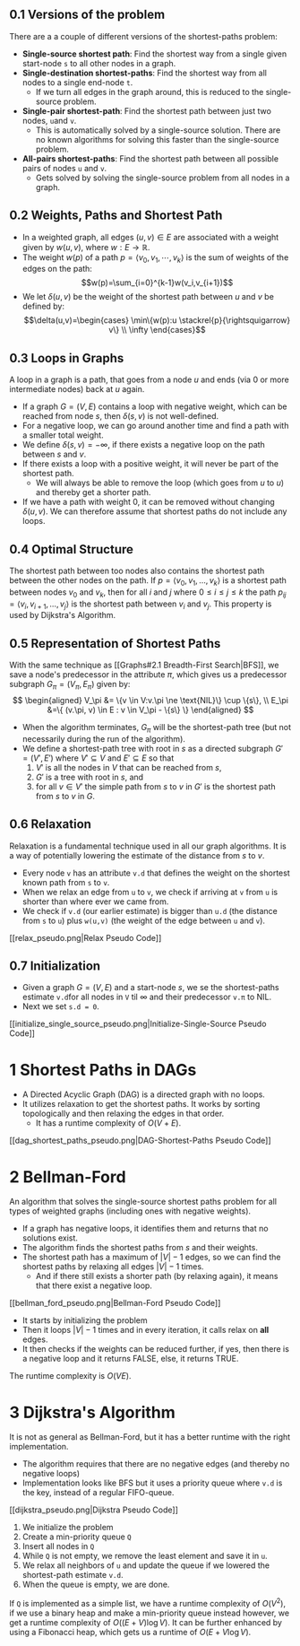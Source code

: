 ## 0.1 Versions of the problem
There are a a couple of different versions of the shortest-paths problem:
- **Single-source shortest path**: Find the shortest way from a single given start-node `s` to all other nodes in a graph.
- **Single-destination shortest-paths**: Find the shortest way from all nodes to a single end-node `t`.
	- If we turn all edges in the graph around, this is reduced to the single-source problem.
- **Single-pair shortest-path**: Find the shortest path between just two nodes, `u`and `v`.
	- This is automatically solved by a single-source solution. There are no known algorithms for solving this faster than the single-source problem.
- **All-pairs shortest-paths**: Find the shortest path between all possible pairs of nodes `u` and `v`. 
	- Gets solved by solving the single-source problem from all nodes in a graph.
## 0.2 Weights, Paths and Shortest Path
- In a weighted graph, all edges $(u,v)\in E$ are associated with a weight given by $w(u,v)$, where $w:E \to \mathbb{R}$. 
- The weight $w(p)$ of a path $p=\langle v_0, v_1, \cdots, v_k \rangle$ is the sum of weights of the edges on the path: $$w(p)=\sum_{i=0}^{k-1}w(v_i,v_{i+1})$$
- We let $\delta (u,v)$ be the weight of the shortest path between $u$ and $v$ be defined by: $$\delta(u,v)=\begin{cases} \min\{w(p):u \stackrel{p}{\rightsquigarrow} v\}  \\ \infty \end{cases}$$
## 0.3 Loops in Graphs
A loop in a graph is a path, that goes from a node $u$ and ends (via 0 or more intermediate nodes) back at $u$ again.
- If a graph $G=(V,E)$ contains a loop with negative weight, which can be reached from node $s$, then $\delta(s,v)$ is not well-defined.
- For a negative loop, we can go around another time and find a path with a smaller total weight.
- We define $\delta (s,v)=-\infty$, if there exists a negative loop on the path between $s$ and $v$.
- If there exists a loop with a positive weight, it will never be part of the shortest path.
	- We will always be able to remove the loop (which goes from $u$ to $u$) and thereby get a shorter path.
- If we have a path with weight 0, it can be removed without changing $\delta(u,v)$. We can therefore assume that shortest paths do not include any loops.
## 0.4 Optimal Structure
The shortest path between too nodes also contains the shortest path between the other nodes on the path. If $p = \langle v_0, v_1, \dots, v_k\rangle$ is a shortest path between nodes $v_0$ and $v_k$, then for all $i$ and $j$ where $0\le i \le j \le k$ the path $p_{ij}=\langle v_i, v_{i+1}, \dots, v_j\rangle$ is the shortest path between $v_i$ and $v_j$. 
This property is used by Dijkstra's Algorithm.
## 0.5 Representation of Shortest Paths
With the same technique as [[Graphs#2.1 Breadth-First Search|BFS]], we save a node's predecessor in the attribute $\pi$, which gives us a predecessor subgraph $G_\pi=(V_\pi, E_\pi)$ given by:
$$
\begin{aligned}
V_\pi &= \{v \in V:v.\pi \ne \text{NIL}\} \cup \{s\}, \\
E_\pi &=\{ (v.\pi, v) \in E : v \in V_\pi - \{s\} \}
\end{aligned}
$$
- When the algorithm terminates, $G_\pi$ will be the shortest-path tree (but not necessarily during the run of the algorithm).
- We define a shortest-path tree with root in $s$ as a directed subgraph $G'=(V', E')$ where $V'\subseteq V$ and $E' \subseteq E$ so that
	1. $V'$ is all the nodes in $V$ that can be reached from $s$,
	2. $G'$ is a tree with root in $s$, and
	3. for all $v \in V'$ the simple path from $s$ to $v$ in $G'$ is the shortest path from $s$ to $v$ in $G$.
## 0.6 Relaxation
Relaxation is a fundamental technique used in all our graph algorithms. It is a way of potentially lowering the estimate of the distance from $s$ to $v$.
- Every node `v` has an attribute `v.d` that defines the weight on the shortest known path from `s` to `v`.
- When we relax an edge from `u` to `v`, we check if arriving at `v` from `u` is shorter than where ever we came from.
- We check if `v.d` (our earlier estimate) is bigger than `u.d` (the distance from `s` to `u`) plus `w(u,v)` (the weight of the edge between `u` and `v`).

[[relax_pseudo.png|Relax Pseudo Code]]
## 0.7 Initialization
- Given a graph $G=(V,E)$ and a start-node $s$, we se the shortest-paths estimate `v.d`for all nodes in `V` til $\infty$ and their predecessor `v.π` to NIL.
- Next we set `s.d = 0`.

[[initialize_single_source_pseudo.png|Initialize-Single-Source Pseudo Code]]
# 1 Shortest Paths in DAGs
- A Directed Acyclic Graph (DAG) is a directed graph with no loops.
- It utilizes relaxation to get the shortest paths. It works by sorting topologically and then relaxing the edges in that order.
	- It has a runtime complexity of $O(V+E)$.

[[dag_shortest_paths_pseudo.png|DAG-Shortest-Paths Pseudo Code]]
# 2 Bellman-Ford
An algorithm that solves the single-source shortest paths problem for all types of weighted graphs (including ones with negative weights).
- If a graph has negative loops, it identifies them and returns that no solutions exist.
- The algorithm finds the shortest paths from $s$ and their weights.
- The shortest path has a maximum of $|V|-1$ edges, so we can find the shortest paths by relaxing all edges $|V|-1$ times.
	- And if there still exists a shorter path (by relaxing again), it means that there exist a negative loop.

[[bellman_ford_pseudo.png|Bellman-Ford Pseudo Code]]

- It starts by initializing the problem
- Then it loops $|V|-1$ times and in every iteration, it calls relax on **all** edges.
- It then checks if the weights can be reduced further, if yes, then there is a negative loop and it returns FALSE, else, it returns TRUE.

The runtime complexity is $O(VE)$.
# 3 Dijkstra's Algorithm
It is not as general as Bellman-Ford, but it has a better runtime with the right implementation.
- The algorithm requires that there are no negative edges (and thereby no negative loops)
- Implementation looks like BFS but it uses a priority queue where `v.d` is the key, instead of a regular FIFO-queue.

[[dijkstra_pseudo.png|Dijkstra Pseudo Code]]

1. We initialize the problem
2. Create a min-priority queue `Q`
3. Insert all nodes in `Q`
4. While `Q` is not empty, we remove the least element and save it in `u`.
5. We relax all neighbors of `u` and update the queue if we lowered the shortest-path estimate `v.d`.
6. When the queue is empty, we are done.

If `Q` is implemented as a simple list, we have a runtime complexity of $O(V^2)$, if we use a binary heap and make a min-priority queue instead however, we get a runtime complexity of $O((E+V) \log V)$. It can be further enhanced by using a Fibonacci heap, which gets us a runtime of $O(E+V\log V)$.